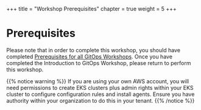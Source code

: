 +++
title = "Workshop Prerequisites"
chapter = true
weight = 5
+++

# Prerequisites

Please note that in order to complete this workshop, you should have completed [Prerequisites for all GitOps Workshops](/20_weaveworks_prerequisites.html). Once you have completed the Introduction to GitOps Workshop, please return to perform this workshop.


{{% notice warning %}}
If you are using your own AWS account, you will need permissions to create EKS clusters plus admin rights within your EKS cluster to configure configuration rules and install agents. Ensure you have authority within your organization to do this in your tenant. 
{{% /notice %}}


